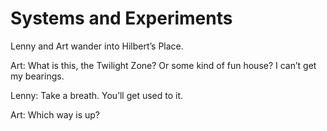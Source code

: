 # Systems and Experiments

Lenny and Art wander into Hilbert’s Place.

Art: What is this, the Twilight Zone? Or some kind of fun house? I can’t get my bearings.

Lenny: Take a breath. You’ll get used to it.

Art: Which way is up?
